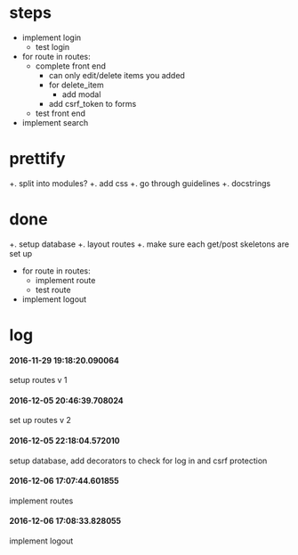 # steps
+ implement login
    + test login
+ for route in routes:
    + complete front end
        + can only edit/delete items you added
        + for delete_item
            + add modal
        + add csrf_token to forms
    + test front end
+ implement search

# prettify
+. split into modules?
+. add css
+. go through guidelines
+. docstrings

# done
+. setup database
+. layout routes
+. make sure each get/post skeletons are set up
+ for route in routes:
    + implement route
    + test route
+ implement logout

# log
#### 2016-11-29 19:18:20.090064
setup routes v 1
#### 2016-12-05 20:46:39.708024
set up routes v 2
#### 2016-12-05 22:18:04.572010
setup database, add decorators to check for log in and csrf protection
#### 2016-12-06 17:07:44.601855
implement routes
#### 2016-12-06 17:08:33.828055
implement logout
